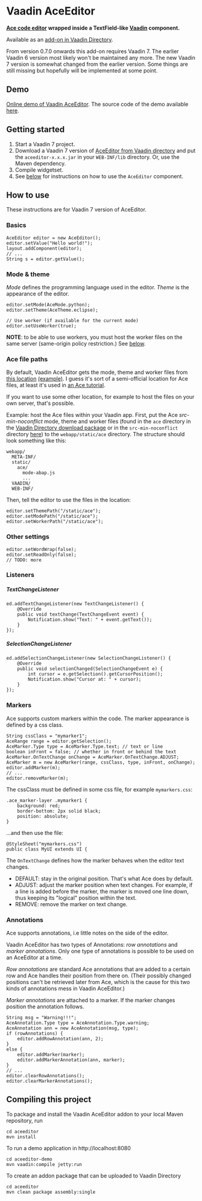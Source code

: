 Vaadin AceEditor
================

**[Ace code editor](http://ace.ajax.org) wrapped inside a TextField-like [Vaadin](http://vaadin.com) component.**

Available as an [add-on in Vaadin Directory](http://vaadin.com/addon/aceeditor).

From version 0.7.0 onwards this add-on requires Vaadin 7. The earlier Vaadin 6 version most likely won't be maintained any more. The new Vaadin 7 version is somewhat changed from the earlier version. Some things are still missing but hopefully will be implemented at some point.

## Demo

[Online demo of Vaadin AceEditor](http://antti.virtuallypreinstalled.com/aceeditor/). The source code of the demo available [here](https://github.com/ahn/vaadin-aceeditor/tree/master/aceeditor-demo).

## Getting started

1. Start a Vaadin 7 project.
2. Download a Vaadin 7 version of [AceEditor from Vaadin directory](http://vaadin.com/addon/aceeditor) and put the `aceeditor-x.x.x.jar` in your `WEB-INF/lib` directory. Or, use the Maven dependency.
3. Compile widgetset.
4. See [below](#how-to-use) for instructions on how to use the `AceEditor` component. 

## How to use

These instructions are for Vaadin 7 version of AceEditor.

### Basics

    AceEditor editor = new AceEditor();
    editor.setValue("Hello world!");
    layout.addComponent(editor);
    // ...
    String s = editor.getValue();

### Mode & theme

*Mode* defines the programming language used in the editor. *Theme* is the appearance of the editor.

    editor.setMode(AceMode.python);
    editor.setTheme(AceTheme.eclipse);
    
    // Use worker (if available for the current mode)
    editor.setUseWorker(true);

**NOTE**: to be able to use workers, you must host the worker files on the same server (same-origin policy restriction.) See [below](#ace-file-paths).

### Ace file paths

By default, Vaadin AceEditor gets the mode, theme and worker files from [this location](http://d1n0x3qji82z53.cloudfront.net/src-min-noconflict) [(example)](http://d1n0x3qji82z53.cloudfront.net/src-min-noconflict/theme-eclipse.js). I guess it's sort of a semi-official location for Ace files, at least it's used in [an Ace tutorial](http://ace.ajax.org/#nav=embedding).

If you want to use some other location, for example to host the files on your own server, that's possible.

Example: host the Ace files within your Vaadin app. First, put the Ace *src-min-noconflict* mode, theme and worker files (found in the `ace` directory in the
[Vaadin Directory download package](http://vaadin.com/addon/aceeditor)
or in the `src-min-noconflict` directory
[here](https://github.com/ajaxorg/ace-builds))
to the `webapp/static/ace` directory.
The structure should look something like this:

    webapp/
      META-INF/
      static/
        ace/
          mode-abap.js
          ...
      VAADIN/
      WEB-INF/

Then, tell the editor to use the files in the location:

    editor.setThemePath("/static/ace");
    editor.setModePath("/static/ace");
    editor.setWorkerPath("/static/ace");    

### Other settings

    editor.setWordWrap(false);
    editor.setReadOnly(false);
    // TODO: more
    
### Listeners

##### TextChangeListener

    ed.addTextChangeListener(new TextChangeListener() {
        @Override
		public void textChange(TextChangeEvent event) {
			Notification.show("Text: " + event.getText());
		}
	});

##### SelectionChangeListener

    ed.addSelectionChangeListener(new SelectionChangeListener() {
    	@Override
		public void selectionChanged(SelectionChangeEvent e) {
            int cursor = e.getSelection().getCursorPosition();
			Notification.show("Cursor at: " + cursor);
		}
	});
    
### Markers

Ace supports custom markers within the code. The marker appearance is defined by a css class.

    String cssClass = "mymarker1";
    AceRange range = editor.getSelection();    
    AceMarker.Type type = AceMarker.Type.text; // text or line
    boolean inFront = false; // whether in front or behind the text
    AceMarker.OnTextChange onChange = AceMarker.OnTextChange.ADJUST;
    AceMarker m = new AceMarker(range, cssClass, type, inFront, onChange);
    editor.addMarker(m);
    // ...
    editor.removeMarker(m);

The cssClass must be defined in some css file, for example `mymarkers.css`:

    .ace_marker-layer .mymarker1 {
        background: red;
    	border-bottom: 2px solid black;
    	position: absolute;
    }

...and then use the file:

    @StyleSheet("mymarkers.css")
    public class MyUI extends UI {
    
The `OnTextChange` defines how the marker behaves when the editor text changes.

* DEFAULT: stay in the original position. That's what Ace does by default.
* ADJUST: adjust the marker position when text changes. For example, if a line is added before the marker, the marker is moved one line down, thus keeping its "logical" position within the text.
* REMOVE: remove the marker on text change.
 

### Annotations

Ace supports annotations, i.e little notes on the side of the editor.

Vaadin AceEditor has two types of Annotations: *row annotations* and *marker annotations*. Only one type of annotations is possible to be used on an AceEditor at a time.

*Row annotations* are standard Ace annotations that are added to a certain row and Ace handles their position from there on. (Their possibly changed positions can't be retrieved later from Ace, which is the cause for this two kinds of annotations mess in Vaadin AceEditor.)

*Marker annotations* are attached to a marker. If the marker changes position the annotation follows.

    String msg = "Warning!!!";
    AceAnnotation.Type type = AceAnnotation.Type.warning;
    AceAnnotation ann = new AceAnnotation(msg, type);
    if (rowAnnotations) {
        editor.addRowAnnotation(ann, 2);
    }
    else {
        editor.addMarker(marker);
        editor.addMarkerAnnotation(ann, marker);
    }
    // ...
    editor.clearRowAnnotations();
    editor.clearMarkerAnnotations();


## Compiling this project

To package and install the Vaadin AceEditor addon to your local Maven repository, run

    cd aceeditor
    mvn install

To run a demo application in http://localhost:8080

    cd aceeditor-demo
    mvn vaadin:compile jetty:run
    
To create an addon package that can be uploaded to Vaadin Directory

    cd aceeditor
    mvn clean package assembly:single




